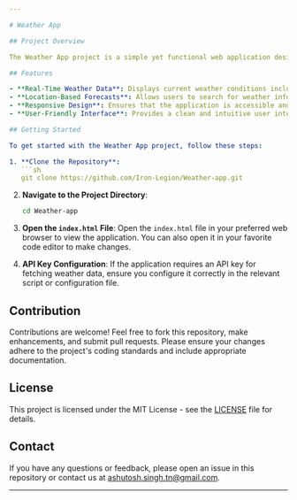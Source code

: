 ```yaml
---

# Weather App

## Project Overview

The Weather App project is a simple yet functional web application designed to provide real-time weather information. Utilizing modern web technologies, this app fetches and displays weather data from a reliable API, offering users up-to-date weather forecasts for their location.

## Features

- **Real-Time Weather Data**: Displays current weather conditions including temperature, humidity, wind speed, and weather descriptions.
- **Location-Based Forecasts**: Allows users to search for weather information based on their city or geographical location.
- **Responsive Design**: Ensures that the application is accessible and looks great on all devices, from desktops to mobile phones.
- **User-Friendly Interface**: Provides a clean and intuitive user interface for an enhanced user experience.

## Getting Started

To get started with the Weather App project, follow these steps:

1. **Clone the Repository**:
   ```sh
   git clone https://github.com/Iron-Legion/Weather-app.git
   ```

2. **Navigate to the Project Directory**:
   ```sh
   cd Weather-app
   ```

3. **Open the `index.html` File**:
   Open the `index.html` file in your preferred web browser to view the application. You can also open it in your favorite code editor to make changes.

4. **API Key Configuration**:
   If the application requires an API key for fetching weather data, ensure you configure it correctly in the relevant script or configuration file.

## Contribution

Contributions are welcome! Feel free to fork this repository, make enhancements, and submit pull requests. Please ensure your changes adhere to the project's coding standards and include appropriate documentation.

## License

This project is licensed under the MIT License - see the [LICENSE](LICENSE) file for details.

## Contact

If you have any questions or feedback, please open an issue in this repository or contact us at ashutosh.singh.tn@gmail.com.

---
```

